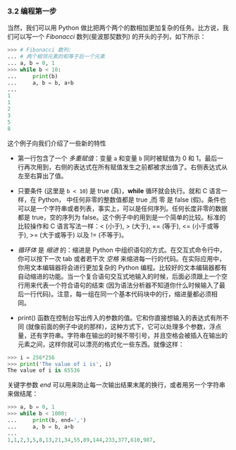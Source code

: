 ### 3.2 编程第一步
当然，我们可以用 Python 做比把两个两个的数相加更加复杂的任务。比方说，我们可以写一个 *Fibonacci* 数列(斐波那契数列) 的开头的子列，如下所示：
```python
>>> # Fibonacci 数列:
... # 两个相邻元素的和等于后一个元素
... a, b = 0, 1
>>> while b < 10:
...     print(b)
...     a, b = b, a+b
...
1
1
2
3
5
8
```

这个例子向我们介绍了一些新的特性

- 第一行包含了一个 *多重赋值*：变量 `a` 和变量 `b` 同时被赋值为 0 和 1。最后一行再次用到，右侧的表达式在所有赋值发生之前都被求出值了。右侧表达式从左至右算出了值。

- 只要条件 (这里是 `b < 10`) 是 true (真)，**while** 循环就会执行。就和 C 语言一样，在 Python， 中任何非零的整数值都是 true ,而 零 是 false (假)。条件也可以是一个字符串或者列表，事实上，可以是任何序列。任何长度非零的数据都是 true，空的序列为 false。这个例子中的用到是一个简单的比较。标准的比较操作和 C 语言写法一样：< (小于), > (大于), == (等于), <= (小于或等于), >= (大于或等于) 以及 != (不等于)。

- *循环体* 是 *缩进* 的：缩进是 Python 中组织语句的方式。在交互式命令行中，你可以按下一次 tab 或者若干次 *空格* 来缩进每一行的代码。在实际应用中，你用文本编辑器将会进行更加复杂的 Python 编程。比较好的文本编辑器都有自动缩进的功能。当一个复合语句交互式地输入的时候，后面必须跟上一个空行用来代表一个符合语句的结束 (因为语法分析器不知道你什么时候输入了最后一行代码)。注意，每一组在同一个基本代码块中的行，缩进量都必须相同。

- print() 函数在控制台写出传入的参数的值。它和你直接想输入的表达式有所不同 (就像前面的例子中说的那样)，这种方式下，它可以处理多个参数，浮点量，还有字符串。字符串在输出的时候不带引号，并且空格会被插入在输出的元素之间，这样你就可以漂亮的格式化一些东西。就像这样：
```python
>>> i = 256*256
>>> print('The value of i is', i)
The value of i is 65536
```

关键字参数 *end* 可以用来防止每一次输出结果末尾的换行，或者用另一个字符串来做结尾：

```python
>>> a, b = 0, 1
>>> while b < 1000:
...     print(b, end=',')
...     a, b = b, a+b
...
1,1,2,3,5,8,13,21,34,55,89,144,233,377,610,987,
```
